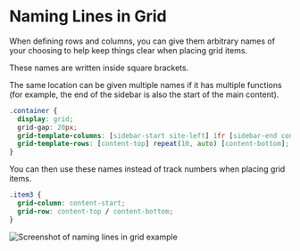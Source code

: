 # Naming Lines in Grid

When defining rows and columns, you can give them arbitrary names of your choosing to help keep things clear when placing grid items.

These names are written inside square brackets.

The same location can be given multiple names if it has multiple functions (for example, the end of the sidebar is also the start of the main content).

```css
.container {
  display: grid;
  grid-gap: 20px;
  grid-template-columns: [sidebar-start site-left] 1fr [sidebar-end content-start] 500px [content-end] 1fr [site-right];
  grid-template-rows: [content-top] repeat(10, auto) [content-bottom];
}
```

You can then use these names instead of track numbers when placing grid items.

```css
.item3 {
  grid-column: content-start;
  grid-row: content-top / content-bottom;
}
```

![Screenshot of naming lines in grid example](https://res.cloudinary.com/gerhynes/image/upload/q_auto/v1550431245/Screenshot_2019-02-17_Naming_Lines_in_CSS_Grid_ehl6qj.png)
